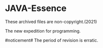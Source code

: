 # JAVA-Essence

These archived files are non-copyright.(2021)

The new expedition for programming.


#noticement#
The period of revision is erratic.
